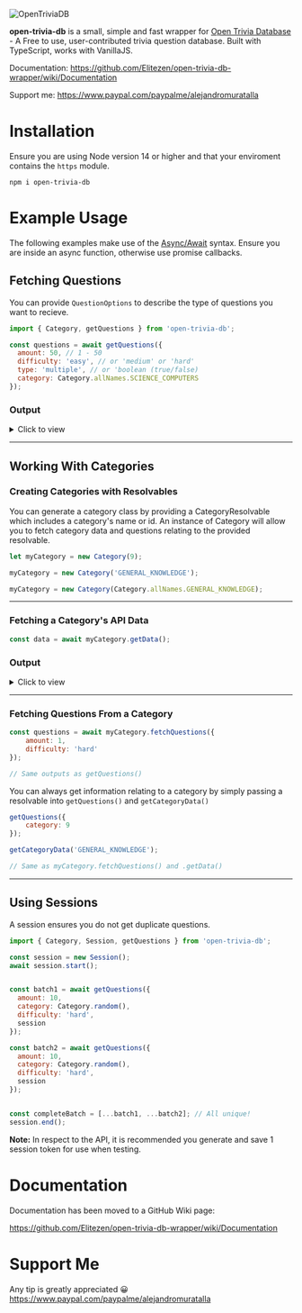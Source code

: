 ![OpenTriviaDB](https://i.imgur.com/QBhF5aY.png)

**open-trivia-db** is a small, simple and fast wrapper for [Open Trivia Database](https://opentdb.com/) - A Free to use, user-contributed trivia question database. Built with TypeScript, works with VanillaJS.

Documentation: https://github.com/Elitezen/open-trivia-db-wrapper/wiki/Documentation

Support me: https://www.paypal.com/paypalme/alejandromuratalla

# Installation
Ensure you are using Node version 14 or higher and that your enviroment contains the `https` module.
```sh-session
npm i open-trivia-db
```

# Example Usage
The following examples make use of the [Async/Await](https://developer.mozilla.org/en-US/docs/Learn/JavaScript/Asynchronous/Async_await) syntax. Ensure you are inside an async function, otherwise use promise callbacks.

## Fetching Questions
You can provide `QuestionOptions` to describe the type of questions you want to recieve.
```js
import { Category, getQuestions } from 'open-trivia-db';

const questions = await getQuestions({
  amount: 50, // 1 - 50
  difficulty: 'easy', // or 'medium' or 'hard'
  type: 'multiple', // or 'boolean (true/false)
  category: Category.allNames.SCIENCE_COMPUTERS
});
```
### Output
<details>
  <summary>Click to view</summary>

  ```js
[
	{
   	value: 'What is the code name for the mobile operating system Android 7.0?',
		category: 'Science: Computers',
		type: 'multiple',
		difficulty: 'easy',
		correctAnswer: 'Nougat',
		incorrectAnswers: [ 'Ice Cream Sandwich', 'Jelly Bean', 'Marshmallow' ],
		allAnswers: [ 'Nougat', 'Jelly Bean', 'Marshmallow', 'Ice Cream Sandwich' ],
		checkAnswer: [Function: checkAnswer]
	}

   ...
]
```

</details>
<hr>

## Working With Categories

### Creating Categories with Resolvables

You can generate a category class by providing a CategoryResolvable which includes a category's name or id. An instance of Category will allow you to fetch category data and questions relating to the provided resolvable.
```js
let myCategory = new Category(9);

myCategory = new Category('GENERAL_KNOWLEDGE');

myCategory = new Category(Category.allNames.GENERAL_KNOWLEDGE);
```

<hr>

### Fetching a Category's API Data

```js
const data = await myCategory.getData();
```

### Output
<details>
  <summary>Click to view</summary>

  ```js
	{
		id: 9,
		name: 'General Knowledge',
		questionCounts: { 
			total: 298, 
			forEasy: 116, 
			forMedium: 123, 
			forHard: 59 
		}
	}
  ```

</details>
<hr>

### Fetching Questions From a Category
```js
const questions = await myCategory.fetchQuestions({
	amount: 1,
	difficulty: 'hard'
});

// Same outputs as getQuestions()
```

You can always get information relating to a category by simply passing a resolvable into `getQuestions()` and `getCategoryData()`

```js
getQuestions({
	category: 9
});

getCategoryData('GENERAL_KNOWLEDGE');

// Same as myCategory.fetchQuestions() and .getData()
```

<hr>

## Using Sessions
A session ensures you do not get duplicate questions.

```js
import { Category, Session, getQuestions } from 'open-trivia-db';

const session = new Session();
await session.start();


const batch1 = await getQuestions({
  amount: 10,
  category: Category.random(),
  difficulty: 'hard',
  session
});

const batch2 = await getQuestions({
  amount: 10,
  category: Category.random(),
  difficulty: 'hard',
  session
});


const completeBatch = [...batch1, ...batch2]; // All unique!
session.end();
```

**Note:** In respect to the API, it is recommended you generate and save 1 session token for use when testing.

# Documentation
Documentation has been moved to a GitHub Wiki page:

https://github.com/Elitezen/open-trivia-db-wrapper/wiki/Documentation

# Support Me
Any tip is greatly appreciated 😀
https://www.paypal.com/paypalme/alejandromuratalla